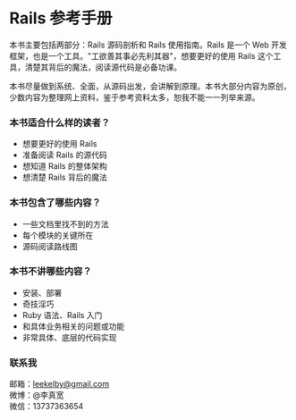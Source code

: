 # Rails 参考手册

本书主要包括两部分：Rails 源码剖析和 Rails 使用指南。Rails 是一个 Web 开发框架，也是一个工具。"工欲善其事必先利其器"，想要更好的使用 Rails 这个工具，清楚其背后的魔法，阅读源代码是必备功课。

本书尽量做到系统、全面，从源码出发，会讲解到原理。本书大部分内容为原创，少数内容为整理网上资料，鉴于参考资料太多，恕我不能一一列举来源。

### 本书适合什么样的读者？

- 想要更好的使用 Rails
- 准备阅读 Rails 的源代码
- 想知道 Rails 的整体架构
- 想清楚 Rails 背后的魔法

### 本书包含了哪些内容？

- 一些文档里找不到的方法
- 每个模块的关键所在
- 源码阅读路线图

### 本书不讲哪些内容？

- 安装、部署
- 奇技淫巧
- Ruby 语法、Rails 入门
- 和具体业务相关的问题或功能
- 非常具体、底层的代码实现

### 联系我

邮箱：leekelby@gmail.com  
微博：@李真宽  
微信：13737363654  
